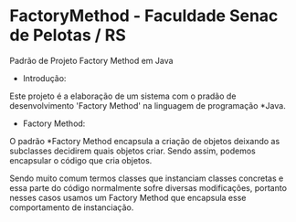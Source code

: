 # FactoryMethod - Faculdade Senac de Pelotas / RS
Padrão de Projeto Factory Method em Java


* Introdução:

Este projeto é a elaboração de um sistema com o pradão de desenvolvimento 'Factory Method' na linguagem de programação *Java.


* Factory Method: 

O padrão *Factory Method encapsula a criação de objetos deixando as subclasses decidirem quais objetos criar. Sendo assim, podemos encapsular o código que cria objetos. 

Sendo muito comum termos classes que instanciam classes concretas e essa parte do código normalmente sofre diversas modificações, portanto nesses casos usamos um Factory Method que encapsula esse comportamento de instanciação.
